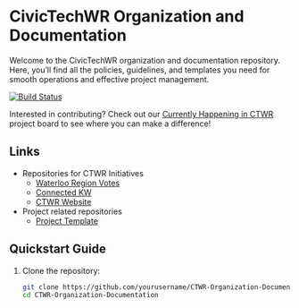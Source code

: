 # CivicTechWR Organization and Documentation

Welcome to the CivicTechWR organization and documentation repository. Here, you’ll find all the policies, guidelines, and templates you need for smooth operations and effective project management.

[![Build Status](https://github.com/CivicTechWR/CTWR-Organization-Documentation/actions/workflows/deploy.yml/badge.svg)](https://github.com/CivicTechWR/CTWR-Organization-Documentation/actions)

Interested in contributing? Check out our [Currently Happening in CTWR](https://github.com/orgs/CivicTechWR/projects/10/views/3) project board to see where you can make a difference!

## Links
- Repositories for CTWR Initiatives
  - [Waterloo Region Votes](https://github.com/CivicTechWR/WRVotesFed2025)
  - [Connected KW](https://github.com/CivicTechWR/connectedkw)
  - [CTWR Website](https://github.com/CivicTechWR/ctwr-web)
- Project related repositories
  - [Project Template](https://github.com/CivicTechWR/ProjectTemplate)

## Quickstart Guide
1. Clone the repository:
   ```bash
   git clone https://github.com/yourusername/CTWR-Organization-Documentation.git
   cd CTWR-Organization-Documentation
